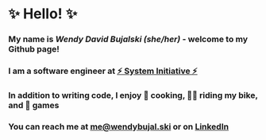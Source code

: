 # ✨ Hello! ✨
### My name is ***Wendy David Bujalski (she/her)*** - welcome to my Github page!
### I am a software engineer at [⚡ System Initiative ⚡](https://www.systeminit.com/)
### In addition to writing code, I enjoy 🍳 cooking, 🚴‍♀️ riding my bike, and 🎲 games
### You can reach me at [me@wendybujal.ski](mailto:me@wendybujal.ski) or on [LinkedIn](https://www.linkedin.com/in/wendybujalski/)

<!--
**wendybujalski/wendybujalski** is a ✨ _special_ ✨ repository because its `README.md` (this file) appears on your GitHub profile.

Here are some ideas to get you started:

- 🔭 I’m currently working on ...
- 🌱 I’m currently learning ...
- 👯 I’m looking to collaborate on ...
- 🤔 I’m looking for help with ...
- 💬 Ask me about ...
- 📫 How to reach me: ...
- 😄 Pronouns: ...
- ⚡ Fun fact: ...
-->
